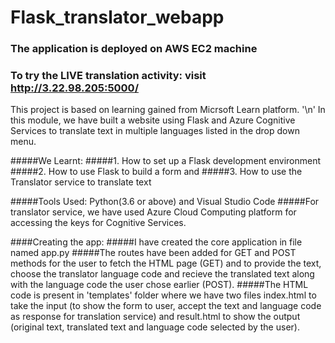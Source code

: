 # Flask_translator_webapp

### The application is deployed on AWS EC2 machine
### To try the LIVE translation activity: visit http://3.22.98.205:5000/

This project is based on learning gained from Micrsoft Learn platform. '\n'
In this module, we have built a website using Flask and Azure Cognitive Services to translate text in multiple languages listed in the drop down menu.

#####We Learnt:
#####1. How to set up a Flask development environment
#####2. How to use Flask to build a form and
#####3. How to use the Translator service to translate text

#####Tools Used: Python(3.6 or above) and Visual Studio Code
#####For translator service, we have used Azure Cloud Computing platform for accessing the keys for Cognitive Services.

####Creating the app:
#####I have created the core application in file named app.py
#####The routes have been added for GET and POST methods for the user to fetch the HTML page (GET) and to provide the text, choose the translator language code and recieve the translated text along with the language code the user chose earlier (POST).
#####The HTML code is present in 'templates' folder where we have two files index.html to take the input (to show the form to user, accept the text and language code as response for translation service) and result.html to show the output (original text, translated text and language code selected by the user).

